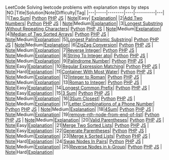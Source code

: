 LeetCode
Solving leetcode problems with explanation steps by steps 
|NO.|Title|Solution|Note|Difficulty|Tag|
|---|-----|--------|----|----------|---|
|1|[Two Sum](https://leetcode.com/problems/two-sum)| [Python](Python/0001_two-sum_with_explain.py) [PHP](/PHP/0001_two-sum_with_explain.php) [JS](/JS/0001_two-sum_with_explain.js)   | [Note](000.%20Two%20Sum)|Easy| [Explanation](https://leetcode.com/articles/two-sum/)|
|2|[Add Two Numbers](https://leetcode.com/problems/add-two-numbers)| [Python](Python/0002_two-sum_with_explain.py) [PHP](/PHP/0002_two-sum_with_explain.php) [JS](/JS/0002_two-sum_with_explain.js)   | [Note](000.%20Two%20Sum)|Medium|[Explanation](https://leetcode.com/articles/add-two-numbers/)|
|3|[Longest Substring Without Repeating Characters](https://leetcode.com/problems/longest-substring-without-repeating-characters)| [Python](Python/0003_longest-substring-without-repeating-characters.py) [PHP](/PHP/0003_longest-substring-without-repeating-characters.php) [JS](/JS/0003_longest-substring-without-repeating-characters.js)   | [Note](000.%20Two%20Sum)|Medium|[Explanation](https://leetcode.com/articles/longest-substring-without-repeating-characters/)|
|4|[Median of Two Sorted Arrays](https://leetcode.com/problems/median-of-two-sorted-arrays/)| [Python](Python/0004_median-of-two-sorted-arrays.py) [PHP](/PHP/0004_median-of-two-sorted-arrays.php) [JS](/JS/0004_median-of-two-sorted-arrays.js)   | [Note](000.%20Two%20Sum)|Medium|[Explanation](https://leetcode.com/articles/median-of-two-sorted-arrays/)|
|5|[Longest Palindromic Substring](https://leetcode.com/problems/longest-palindromic-substring/)| [Python](Python/0005_longest-palindromic-substring.py) [PHP](/PHP/0005_longest-palindromic-substring.php) [JS](/JS/0005_longest-palindromic-substring.js)   | [Note](000.%20Two%20Sum)|Medium|[Explanation](https://leetcode.com/articles/longest-palindromic-substring/)|
|6|[ZigZag Conversion](https://leetcode.com/problems/zigzag-conversion/)| [Python](Python/0006_zigzag-conversion.py) [PHP](/PHP/0006_zigzag-conversion.php) [JS](/JS/0006_zigzag-conversion.js)   | [Note](000.%20Two%20Sum)|Medium|[Explanation](https://leetcode.com/articles/zigzag-conversion/)|
|7|[Reverse Integer](https://leetcode.com/problems/reverse-integer/)| [Python](Python/0007_reverse-integer.py) [PHP](/PHP/0007_reverse-integer.php) [JS](/JS/0007_reverse-integer.js)   | [Note](000.%20Two%20Sum)|Medium|[Explanation](https://leetcode.com/articles/reverse-integer/)|
|8|[String To Integer atoi](https://leetcode.com/problems/string-to-integer-atoi/)| [Python](Python/0008_string-to-integer-atoi.py) [PHP](/PHP/0008_string-to-integer-atoi.php) [JS](/JS/0008_string-to-integer-atoi.js)   | [Note](000.%20Two%20Sum)|Medium|[Explanation](https://leetcode.com/articles/string-to-integer-atoi/)|
|9|[Palindrome Number](https://leetcode.com/problems/palindrome-number/)| [Python](Python/0009_palindrome-number.py) [PHP](/PHP/0009_palindrome-number.php) [JS](/JS/0009_palindrome-number.js)   | [Note](000.%20Two%20Sum)|Easy|[Explanation](https://leetcode.com/articles/string-to-integer-atoi/)|
|10|[Regular Expression Matching](https://leetcode.com/problems/regular-expression-matching/)| [Python](Python/0010_regular-expression-matching.py) [PHP](/PHP/0010_regular-expression-matching.php) [JS](/JS/0010_regular-expression-matching.js)   | [Note](000.%20Two%20Sum)|Hard|[Explanation](https://leetcode.com/articles/regular-expression-matching/)|
|11|[Container With Most Water](https://leetcode.com/problems/container-with-most-water/)| [Python](Python/0011_container-with-most-water.py) [PHP](/PHP/0011_container-with-most-water.php) [JS](/JS/0011_container-with-most-water.js)   | [Note](000.%20Two%20Sum)|Medium|[Explanation](https://leetcode.com/articles/container-with-most-water/)|
|12|[Integer to Roman](https://leetcode.com/problems/integer-to-roman/)| [Python](Python/0012_integer-to-roman.py) [PHP](/PHP/0012_integer-to-roman.php) [JS](/JS/0012_integer-to-roman.js)   | [Note](000.%20Two%20Sum)|Medium|[Explanation](https://leetcode.com/articles/integer-to-roman/)|
|13|[Roman to Integer](https://leetcode.com/problems/roman-to-integer/)| [Python](Python/0013_roman-to-integer.py) [PHP](/PHP/0013_roman-to-integer.php) [JS](/JS/0013_roman-to-integer.js)   | [Note](000.%20Two%20Sum)|Easy|[Explanation](https://leetcode.com/articles/roman-to-integer/)|
|14|[Longest Common Prefix](https://leetcode.com/problems/longest-common-prefix/)| [Python](Python/0014_longest-common-prefix.py) [PHP](/PHP/0014_longest-common-prefix.php) [JS](/JS/0014_longest-common-prefix.js)   | [Note](000.%20Two%20Sum)|Easy|[Explanation](https://leetcode.com/articles/longest-common-prefix/)|
|15|[3 Sum](https://leetcode.com/problems/3sum/)| [Python](Python/0015_3sum.py) [PHP](/PHP/0015_3sum.php) [JS](/JS/0015_3sum.js)   | [Note](000.%20Two%20Sum)|Medium|[Explanation](https://leetcode.com/articles/3sum/)|
|16|[3Sum Closest](https://leetcode.com/problems/3sum-closest/)| [Python](Python/0016_3sum-closest.py) [PHP](/PHP/0016_3sum-closest.php) [JS](/JS/0016_3sum-closest.js)   | [Note](000.%20Two%20Sum)|Medium|[Explanation](https://leetcode.com/articles/3sum-closest/)|
|17|[Letter Combinations of a Phone Number](https://leetcode.com/problems/letter-combinations-of-a-phone-number/)| [Python](Python/0017_letter-combinations-of-a-phone-number.py) [PHP](/PHP/0017_letter-combinations-of-a-phone-number.php) [JS](/JS/0017_letter-combinations-of-a-phone-number.js)   | [Note](000.%20Two%20Sum)|Medium|[Explanation](https://leetcode.com/articles/letter-combinations-of-a-phone-number/)|
|18|[4Sum](https://leetcode.com/problems/4sum/)| [Python](Python/0018_4sum.py) [PHP](/PHP/0018_4sum.php) [JS](/JS/0018_4sum.js)   | [Note](000.%20Two%20Sum)|Medium|[Explanation](https://leetcode.com/articles/4sum/)|
|19|[remove-nth-node-from-end-of-list](https://leetcode.com/problems/remove-nth-node-from-end-of-list/)| [Python](Python/0019_remove-nth-node-from-end-of-list.py) [PHP](/PHP/0019_remove-nth-node-from-end-of-list.php) [JS](/JS/0019_remove-nth-node-from-end-of-list.js)   | [Note](000.%20Two%20Sum)|Medium|[Explanation](https://leetcode.com/articles/remove-nth-node-from-end-of-list/)|
|20|[Valid Parentheses](https://leetcode.com/problems/valid-parentheses/)| [Python](Python/0020_valid-parentheses.py) [PHP](/PHP/0020_valid-parentheses.php) [JS](/JS/0020_valid-parentheses.js)   | [Note](000.%20Two%20Sum)|Easy|[Explanation](https://leetcode.com/articles/valid-parentheses/)|
|21|[Merge Two Sorted Lists](https://leetcode.com/problems/merge-two-sorted-lists/)| [Python](Python/0021_merge-two-sorted-lists.py) [PHP](/PHP/0021_merge-two-sorted-lists.php) [JS](/JS/0021_merge-two-sorted-lists.js)   | [Note](000.%20Two%20Sum)|Easy|[Explanation](https://leetcode.com/articles/merge-two-sorted-lists/)|
|22|[Generate Parentheses](https://leetcode.com/problems/generate-parentheses/)| [Python](Python/0022_generate-parentheses.py) [PHP](/PHP/0022_generate-parentheses.php) [JS](/JS/0022_generate-parentheses.js)   | [Note](000.%20Two%20Sum)|Medium|[Explanation](https://leetcode.com/articles/generate-parentheses/)|
|23|[Merge k Sorted Lists](https://leetcode.com/problems/merge-k-sorted-lists/)| [Python](Python/0023_merge-k-sorted-lists.py) [PHP](/PHP/0023_merge-k-sorted-lists.php) [JS](/JS/0023_merge-k-sorted-lists.js)   | [Note](000.%20Two%20Sum)|Hard|[Explanation](https://leetcode.com/articles/merge-k-sorted-lists/)|
|24|[Swap Nodes In Pairs](https://leetcode.com/problems/swap-nodes-in-pairs/)| [Python](Python/0024_swap-nodes-in-pairs.py) [PHP](/PHP/0024_swap-nodes-in-pairs.php) [JS](/JS/0024_swap-nodes-in-pairs.js)   | [Note](000.%20Two%20Sum)|Medium|[Explanation](https://leetcode.com/articles/swap-nodes-in-pairs/)|
|25|[Reverse Nodes in k-Group](https://leetcode.com/problems/reverse-nodes-in-k-group/)| [Python](Python/0025_reverse-nodes-in-k-group.py) [PHP](/PHP/0025_reverse-nodes-in-k-group.php) [JS](/JS/0025_reverse-nodes-in-k-group.js)   | [Note](000.%20Two%20Sum)|Hard|[Explanation](https://leetcode.com/articles/reverse-nodes-in-k-group/)|